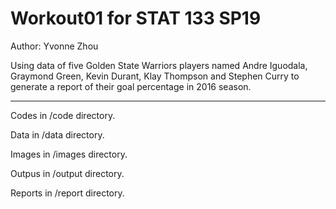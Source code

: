 # Workout01 for STAT 133 SP19
Author: Yvonne Zhou

Using data of five Golden State Warriors players named Andre Iguodala, Graymond Green, Kevin Durant, Klay Thompson and Stephen Curry to generate a report of their goal percentage in 2016 season.

-----
Codes in /code directory.

Data in /data directory.

Images in /images directory.

Outpus in /output directory.

Reports in /report directory.